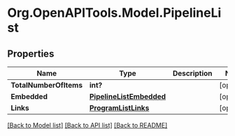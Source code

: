# Org.OpenAPITools.Model.PipelineList
## Properties

Name | Type | Description | Notes
------------ | ------------- | ------------- | -------------
**TotalNumberOfItems** | **int?** |  | [optional] 
**Embedded** | [**PipelineListEmbedded**](PipelineListEmbedded.md) |  | [optional] 
**Links** | [**ProgramListLinks**](ProgramListLinks.md) |  | [optional] 

[[Back to Model list]](../README.md#documentation-for-models) [[Back to API list]](../README.md#documentation-for-api-endpoints) [[Back to README]](../README.md)


